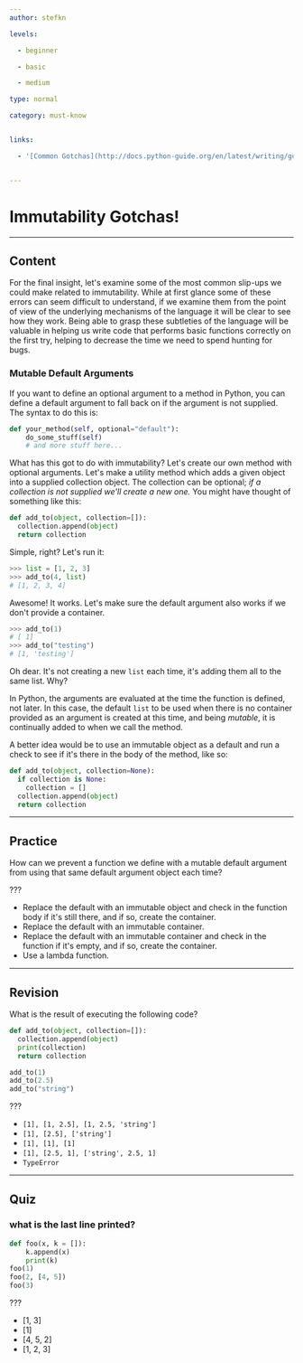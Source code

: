 ```yaml
---
author: stefkn

levels:

  - beginner

  - basic

  - medium

type: normal

category: must-know


links:

  - '[Common Gotchas](http://docs.python-guide.org/en/latest/writing/gotchas/){website}'


---
```


# Immutability Gotchas!

---
## Content

For the final insight, let's examine some of the most common slip-ups we could make related to immutability. While at first glance some of these errors can seem difficult to understand, if we examine them from the point of view of the underlying mechanisms of the language it will be clear to see how they work. Being able to grasp these subtleties of the language will be valuable in helping us write code that performs basic functions correctly on the first try, helping to decrease the time we need to spend hunting for bugs.

### Mutable Default Arguments

If you want to define an optional argument to a method in Python, you can define a default argument to fall back on if the argument is not supplied. The syntax to do this is:

```python
def your_method(self, optional="default"):
    do_some_stuff(self)
    # and more stuff here...
```

What has this got to do with immutability? Let's create our own method with optional arguments. Let's make a utility method which adds a given object into a supplied collection object. The collection can be optional; *if a collection is not supplied we'll create a new one.* You might have thought of something like this:

```python
def add_to(object, collection=[]):
  collection.append(object)
  return collection
```

Simple, right? Let's run it:

```python
>>> list = [1, 2, 3]
>>> add_to(4, list)
# [1, 2, 3, 4]
```

Awesome! It works. Let's make sure the default argument also works if we don't provide a container.

```python
>>> add_to(1)
# [ 1]
>>> add_to("testing")
# [1, 'testing']
```

Oh dear. It's not creating a new `list` each time, it's adding them all to the same list. Why?

In Python, the arguments are evaluated at the time the function is defined, not later. In this case, the default `list` to be used when there is no container provided as an argument is created at this time, and being *mutable*, it is continually added to when we call the method.

A better idea would be to use an immutable object as a default and run a check to see if it's there in the body of the method, like so:

```python
def add_to(object, collection=None):
  if collection is None:
    collection = []
  collection.append(object)
  return collection
```

---
## Practice

How can we prevent a function we define with a mutable default argument from using that same default argument object each time?

???


* Replace the default with an immutable object and check in the function body if it's still there, and if so, create the container.
* Replace the default with an immutable container.
* Replace the default with an immutable container and check in the function if it's empty, and if so, create the container.
* Use a lambda function.

---
## Revision

What is the result of executing the following code?

```python
def add_to(object, collection=[]):
  collection.append(object)
  print(collection)
  return collection

add_to(1)
add_to(2.5)
add_to("string")
```

???


* `[1], [1, 2.5], [1, 2.5, 'string']`
* `[1], [2.5], ['string']`
* `[1], [1], [1]`
* `[1], [2.5, 1], ['string', 2.5, 1]`
* `TypeError`

---
## Quiz
### what is the last line printed?

```python
def foo(x, k = []):
    k.append(x)
    print(k)
foo(1)
foo(2, [4, 5])
foo(3)
```

 ???

* [1, 3]
* [1]
* [4, 5, 2]
* [1, 2, 3]
